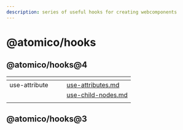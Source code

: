 ```yaml
---
description: series of useful hooks for creating webcomponents
---
```


# @atomico/hooks

## @atomico/hooks@4

<table data-view="cards"><thead><tr><th></th><th></th><th></th><th data-hidden data-card-target data-type="content-ref"></th></tr></thead><tbody><tr><td>use-attribute</td><td></td><td></td><td><a href="use-attributes.md">use-attributes.md</a></td></tr><tr><td></td><td></td><td></td><td><a href="use-child-nodes.md">use-child-nodes.md</a></td></tr><tr><td></td><td></td><td></td><td></td></tr></tbody></table>



## @atomico/hooks@3
